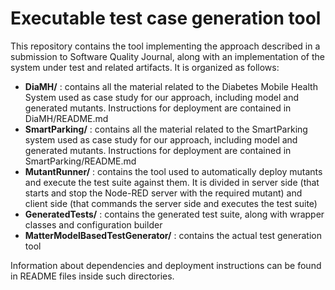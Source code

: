 Executable test case generation tool
=======
This repository contains the tool implementing the approach described in a submission to Software Quality Journal, along with an implementation of the system under test and related artifacts.
It is organized as follows:

* **DiaMH/** : contains all the material related to the Diabetes Mobile Health System used as case study for our approach, including model and generated mutants. Instructions for deployment are contained in DiaMH/README.md
* **SmartParking/** : contains all the material related to the SmartParking system used as case study for our approach, including model and generated mutants. Instructions for deployment are contained in SmartParking/README.md
* **MutantRunner/** : contains the tool used to automatically deploy mutants and execute the test suite against them. It is divided in server side (that starts and stop the Node-RED server with the required mutant) and client side (that commands the server side and executes the test suite)
* **GeneratedTests/** : contains the generated test suite, along with wrapper classes and configuration builder
* **MatterModelBasedTestGenerator/** : contains the actual test generation tool


Information about dependencies and deployment instructions can be found in README files inside such directories.
